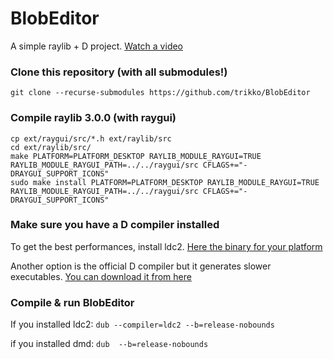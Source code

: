 # BlobEditor
A simple raylib + D project. [Watch a video](https://www.youtube.com/watch?v=RIVDdXV6D-A)

### Clone this repository (with all submodules!)

```git clone --recurse-submodules https://github.com/trikko/BlobEditor```

### Compile raylib 3.0.0 (with raygui)

```
cp ext/raygui/src/*.h ext/raylib/src
cd ext/raylib/src/
make PLATFORM=PLATFORM_DESKTOP RAYLIB_MODULE_RAYGUI=TRUE RAYLIB_MODULE_RAYGUI_PATH=../../raygui/src CFLAGS+="-DRAYGUI_SUPPORT_ICONS"
sudo make install PLATFORM=PLATFORM_DESKTOP RAYLIB_MODULE_RAYGUI=TRUE RAYLIB_MODULE_RAYGUI_PATH=../../raygui/src CFLAGS+="-DRAYGUI_SUPPORT_ICONS"
```

### Make sure you have a D compiler installed

To get the best performances, install ldc2. [Here the binary for your platform](https://github.com/ldc-developers/ldc/releases)

Another option is the official D compiler but it generates slower executables. [You can download it from here](https://dlang.org/)

### Compile & run BlobEditor

If you installed ldc2:
```dub --compiler=ldc2 --b=release-nobounds```

if you installed dmd:
```dub  --b=release-nobounds```

